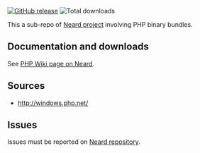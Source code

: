 [![GitHub release](https://img.shields.io/github/release/crazy-max/neard-bin-php.svg?style=flat-square)](https://github.com/crazy-max/neard-bin-php/releases/latest)
![Total downloads](https://img.shields.io/github/downloads/crazy-max/neard-bin-php/total.svg?style=flat-square)

This a sub-repo of [Neard project](https://github.com/crazy-max/neard) involving PHP binary bundles.

## Documentation and downloads

See [PHP Wiki page on Neard](https://github.com/crazy-max/neard/wiki/binPHP).

## Sources

* http://windows.php.net/

## Issues

Issues must be reported on [Neard repository](https://github.com/crazy-max/neard/issues).
